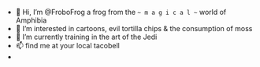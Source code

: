 - 👋 Hi, I’m @FroboFrog a frog from the `~ m a g i c a l ~` world of Amphibia
- 👀 I’m interested in cartoons, evil tortilla chips & the consumption of moss
- 🌱 I’m currently training in the art of the Jedi
- 📫 find me at your local tacobell
-
<!---
FroboFrog/FroboFrog is a ✨ special ✨ repository because its `README.md` (this file) appears on your GitHub profile.
You can click the Preview link to take a look at your changes.
--->
